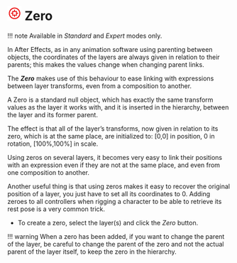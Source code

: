 # ![Zero Icon](img\duik-icons\automation\zero-icon-r.png) Zero

!!! note
    Available in _Standard_ and _Expert_ modes only.

In After Effects, as in any animation software using parenting between objects, the coordinates of the layers are always given in relation to their parents; this makes the values change when changing parent links.

The ***Zero*** makes use of this behaviour to ease linking with expressions between layer transforms, even from a composition to another.

A Zero is a standard null object, which has exactly the same transform values as the layer it works with, and it is inserted in the hierarchy, between the layer and its former parent.

The effect is that all of the layer’s transforms, now given in relation to its zero, which is at the same place, are initialized to: [0,0] in position, 0 in rotation, [100%,100%] in scale.

Using zeros on several layers, it becomes very easy to link their positions with an expression even if they are not at the same place, and even from one composition to another.

Another useful thing is that using zeros makes it easy to recover the original position of a layer, you just have to set all its coordinates to 0. Adding zeroes to all controllers when rigging a character to be able to retrieve its rest pose is a very common trick.

- To create a zero, select the layer(s) and click the *Zero* button.

!!! warning
    When a zero has been added, if you want to change the parent of the layer, be careful to change the parent of the zero and not the actual parent of the layer itself, to keep the zero in the hierarchy.

